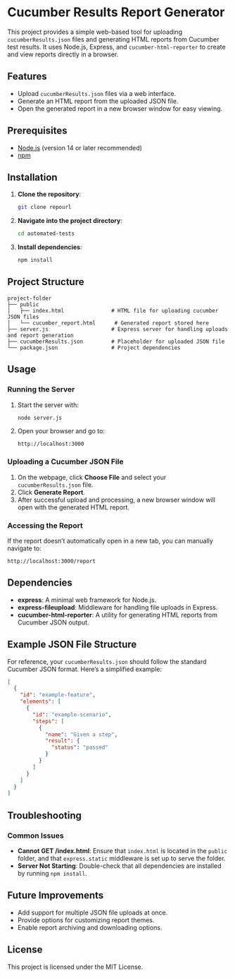
# Cucumber Results Report Generator

This project provides a simple web-based tool for uploading `cucumberResults.json` files and generating HTML reports from Cucumber test results. It uses Node.js, Express, and `cucumber-html-reporter` to create and view reports directly in a browser.

## Features

- Upload `cucumberResults.json` files via a web interface.
- Generate an HTML report from the uploaded JSON file.
- Open the generated report in a new browser window for easy viewing.

## Prerequisites

- [Node.js](https://nodejs.org/) (version 14 or later recommended)
- [npm](https://www.npmjs.com/)

## Installation

1. **Clone the repository**:
   ```bash
   git clone repourl
   ```

2. **Navigate into the project directory**:
   ```bash
   cd automated-tests
   ```

3. **Install dependencies**:
   ```bash
   npm install
   ```

## Project Structure

```
project-folder
├── public
│   ├── index.html               # HTML file for uploading cucumber JSON files
│   └── cucumber_report.html      # Generated report stored here
├── server.js                    # Express server for handling uploads and report generation
├── cucumberResults.json         # Placeholder for uploaded JSON file
└── package.json                 # Project dependencies
```

## Usage

### Running the Server

1. Start the server with:
   ```bash
   node server.js
   ```
   
2. Open your browser and go to:
   ```
   http://localhost:3000
   ```

### Uploading a Cucumber JSON File

1. On the webpage, click **Choose File** and select your `cucumberResults.json` file.
2. Click **Generate Report**.
3. After successful upload and processing, a new browser window will open with the generated HTML report.

### Accessing the Report

If the report doesn’t automatically open in a new tab, you can manually navigate to:
   ```
   http://localhost:3000/report
   ```

## Dependencies

- **express**: A minimal web framework for Node.js.
- **express-fileupload**: Middleware for handling file uploads in Express.
- **cucumber-html-reporter**: A utility for generating HTML reports from Cucumber JSON output.

## Example JSON File Structure

For reference, your `cucumberResults.json` should follow the standard Cucumber JSON format. Here’s a simplified example:

```json
[
  {
    "id": "example-feature",
    "elements": [
      {
        "id": "example-scenario",
        "steps": [
          {
            "name": "Given a step",
            "result": {
              "status": "passed"
            }
          }
        ]
      }
    ]
  }
]
```

## Troubleshooting

### Common Issues

- **Cannot GET /index.html**: Ensure that `index.html` is located in the `public` folder, and that `express.static` middleware is set up to serve the folder.
- **Server Not Starting**: Double-check that all dependencies are installed by running `npm install`.

## Future Improvements

- Add support for multiple JSON file uploads at once.
- Provide options for customizing report themes.
- Enable report archiving and downloading options.

## License

This project is licensed under the MIT License.
